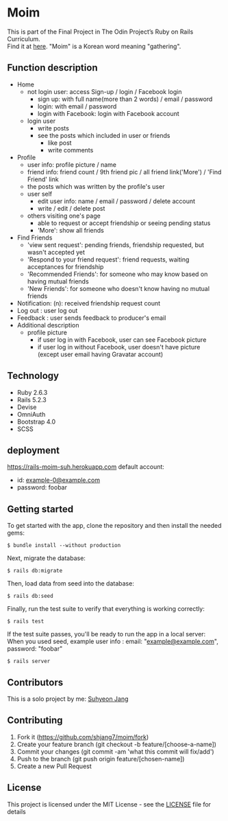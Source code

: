 # Moim

This is part of the Final Project in The Odin Project’s Ruby on Rails Curriculum. <br />
Find it at [here](https://www.theodinproject.com/courses/ruby-on-rails/lessons/final-project).
"Moim" is a Korean word meaning "gathering".

## Function description

- Home
  * not login user: access Sign-up / login / Facebook login
    + sign up: with full name(more than 2 words) / email / password
    + login: with email / password
    + login with Facebook: login with Facebook account
  * login user
    + write posts
    + see the posts which included in user or friends
      - like post
      - write comments
- Profile
  * user info: profile picture / name
  * friend info: friend count / 9th friend pic / all friend link('More') / 'Find Friend' link
  * the posts which was written by the profile's user
  * user self
    + edit user info: name / email / password / delete account
    + write / edit / delete post
  * others visiting one's page
    + able to request or accept friendship or seeing pending status
    + 'More': show all friends
- Find Friends
  * 'view sent request': pending friends, friendship requested, but wasn't accepted yet
  * 'Respond to your friend request': friend requests, waiting acceptances for friendship
  * 'Recommended Friends': for someone who may know based on having mutual friends
  * 'New Friends': for someone who doesn't know having no mutual friends
- Notification: (n): received friendship request count
- Log out : user log out
- Feedback : user sends feedback to producer's email
- Additional description
  * profile picture
    + if user log in with Facebook, user can see Facebook picture
    + if user log in without Facebook, user doesn't have picture
      (except user email having Gravatar account)

## Technology

- Ruby 2.6.3
- Rails 5.2.3
- Devise
- OmniAuth
- Bootstrap 4.0
- SCSS

## deployment

https://rails-moim-suh.herokuapp.com
default account:
 - id: example-0@example.com
 - password: foobar

## Getting started

To get started with the app, clone the repository and then install the needed gems:

```
$ bundle install --without production
```

Next, migrate the database:

```
$ rails db:migrate
```

Then, load data from seed into the database:

```
$ rails db:seed
```

Finally, run the test suite to verify that everything is working correctly:

```
$ rails test
```

If the test suite passes, you'll be ready to run the app in a local server: <br />
When you used seed, example user info : email: "example@example.com", password: "foobar"

```
$ rails server
```

## Contributors

This is a solo project by me: [Suhyeon Jang](https://github.com/shjang7)


## Contributing

1. Fork it (https://github.com/shjang7/moim/fork)
2. Create your feature branch (git checkout -b feature/[choose-a-name])
3. Commit your changes (git commit -am 'what this commit will fix/add')
4. Push to the branch (git push origin feature/[chosen-name])
5. Create a new Pull Request


## License

This project is licensed under the MIT License - see the [LICENSE](./LICENSE) file for details

